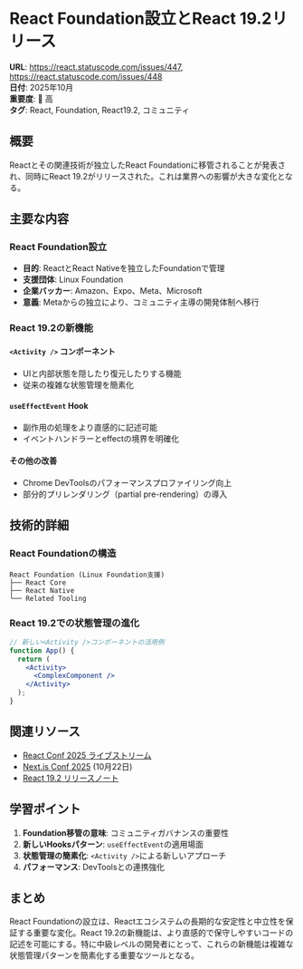# React Foundation設立とReact 19.2リリース

**URL**: https://react.statuscode.com/issues/447, https://react.statuscode.com/issues/448  
**日付**: 2025年10月  
**重要度**: 🔴 高  
**タグ**: React, Foundation, React19.2, コミュニティ

## 概要

Reactとその関連技術が独立したReact Foundationに移管されることが発表され、同時にReact 19.2がリリースされた。これは業界への影響が大きな変化となる。

## 主要な内容

### React Foundation設立
- **目的**: ReactとReact Nativeを独立したFoundationで管理
- **支援団体**: Linux Foundation
- **企業バッカー**: Amazon、Expo、Meta、Microsoft
- **意義**: Metaからの独立により、コミュニティ主導の開発体制へ移行

### React 19.2の新機能

#### `<Activity />` コンポーネント
- UIと内部状態を隠したり復元したりする機能
- 従来の複雑な状態管理を簡素化

#### `useEffectEvent` Hook
- 副作用の処理をより直感的に記述可能
- イベントハンドラーとeffectの境界を明確化

#### その他の改善
- Chrome DevToolsのパフォーマンスプロファイリング向上
- 部分的プリレンダリング（partial pre-rendering）の導入

## 技術的詳細

### React Foundationの構造
```
React Foundation (Linux Foundation支援)
├── React Core
├── React Native
└── Related Tooling
```

### React 19.2での状態管理の進化
```jsx
// 新しい<Activity />コンポーネントの活用例
function App() {
  return (
    <Activity>
      <ComplexComponent />
    </Activity>
  );
}
```

## 関連リソース

- [React Conf 2025 ライブストリーム](https://react.dev/conf)
- [Next.js Conf 2025](https://nextjs.org/conf) (10月22日)
- [React 19.2 リリースノート](https://react.dev/releases)

## 学習ポイント

1. **Foundation移管の意味**: コミュニティガバナンスの重要性
2. **新しいHooksパターン**: `useEffectEvent`の適用場面
3. **状態管理の簡素化**: `<Activity />`による新しいアプローチ
4. **パフォーマンス**: DevToolsとの連携強化

## まとめ

React Foundationの設立は、Reactエコシステムの長期的な安定性と中立性を保証する重要な変化。React 19.2の新機能は、より直感的で保守しやすいコードの記述を可能にする。特に中級レベルの開発者にとって、これらの新機能は複雑な状態管理パターンを簡素化する重要なツールとなる。